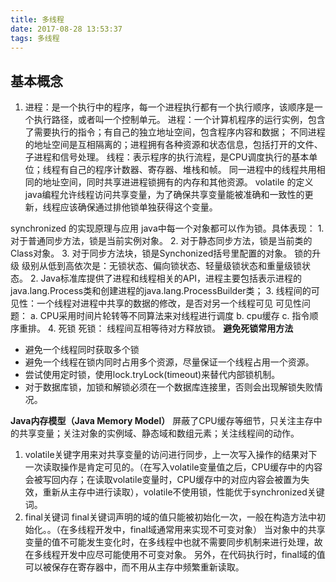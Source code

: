 ```yaml
---
title: 多线程
date: 2017-08-28 13:53:37 
tags: 多线程
---
```


## 基本概念 ##
1. 进程：是一个执行中的程序，每一个进程执行都有一个执行顺序，该顺序是一个执行路径，或者叫一个控制单元。
进程：一个计算机程序的运行实例，包含了需要执行的指令；有自己的独立地址空间，包含程序内容和数据；
不同进程的地址空间是互相隔离的；进程拥有各种资源和状态信息，包括打开的文件、子进程和信号处理。
线程：表示程序的执行流程，是CPU调度执行的基本单位；线程有自己的程序计数器、寄存器、堆栈和帧。
同一进程中的线程共用相同的地址空间，同时共享进进程锁拥有的内存和其他资源。
volatile 的定义
java编程允许线程访问共享变量，为了确保共享变量能被准确和一致性的更新，线程应该确保通过排他锁单独获得这个变量。
<!-- more -->
synchronized 的实现原理与应用
java中每一个对象都可以作为锁。具体表现：
    1. 对于普通同步方法，锁是当前实例对象。
    2. 对于静态同步方法，锁是当前类的Class对象。
    3. 对于同步方法块，锁是Synchonized括号里配置的对象。
锁的升级
级别从低到高依次是：无锁状态、偏向锁状态、轻量级锁状态和重量级锁状态。
2. Java标准库提供了进程和线程相关的API，进程主要包括表示进程的java.lang.Process类和创建进程的java.lang.ProcessBuilder类；
3. 线程间的可见性：一个线程对进程中共享的数据的修改，是否对另一个线程可见
可见性问题：
    a. CPU采用时间片轮转等不同算法来对线程进行调度
    b. cpu缓存
    c. 指令顺序重排。
4. 死锁
死锁： 线程间互相等待对方释放锁。
**避免死锁常用方法**
- 避免一个线程同时获取多个锁
- 避免一个线程在锁内同时占用多个资源，尽量保证一个线程占用一个资源。
- 尝试使用定时锁，使用lock.tryLock(timeout)来替代内部锁机制。
- 对于数据库锁，加锁和解锁必须在一个数据库连接里，否则会出现解锁失败情况。

**Java内存模型（Java Memory Model）**
屏蔽了CPU缓存等细节，只关注主存中的共享变量；关注对象的实例域、静态域和数组元素；关注线程间的动作。
1. volatile关键字用来对共享变量的访问进行同步，上一次写入操作的结果对下一次读取操作是肯定可见的。（在写入volatile变量值之后，CPU缓存中的内容会被写回内存；在读取volatile变量时，CPU缓存中的对应内容会被置为失效，重新从主存中进行读取），volatile不使用锁，性能优于synchronized关键词。
2. final关键词
final关键词声明的域的值只能被初始化一次，一般在构造方法中初始化。。（在多线程开发中，final域通常用来实现不可变对象）
当对象中的共享变量的值不可能发生变化时，在多线程中也就不需要同步机制来进行处理，故在多线程开发中应尽可能使用不可变对象。
另外，在代码执行时，final域的值可以被保存在寄存器中，而不用从主存中频繁重新读取。















